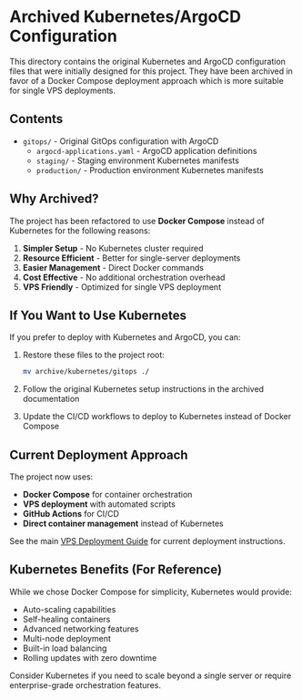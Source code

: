 # Archived Kubernetes/ArgoCD Configuration

This directory contains the original Kubernetes and ArgoCD configuration files that were initially designed for this project. They have been archived in favor of a Docker Compose deployment approach which is more suitable for single VPS deployments.

## Contents

- `gitops/` - Original GitOps configuration with ArgoCD
  - `argocd-applications.yaml` - ArgoCD application definitions
  - `staging/` - Staging environment Kubernetes manifests
  - `production/` - Production environment Kubernetes manifests

## Why Archived?

The project has been refactored to use **Docker Compose** instead of Kubernetes for the following reasons:

1. **Simpler Setup** - No Kubernetes cluster required
2. **Resource Efficient** - Better for single-server deployments
3. **Easier Management** - Direct Docker commands
4. **Cost Effective** - No additional orchestration overhead
5. **VPS Friendly** - Optimized for single VPS deployment

## If You Want to Use Kubernetes

If you prefer to deploy with Kubernetes and ArgoCD, you can:

1. Restore these files to the project root:

   ```bash
   mv archive/kubernetes/gitops ./
   ```

2. Follow the original Kubernetes setup instructions in the archived documentation

3. Update the CI/CD workflows to deploy to Kubernetes instead of Docker Compose

## Current Deployment Approach

The project now uses:

- **Docker Compose** for container orchestration
- **VPS deployment** with automated scripts
- **GitHub Actions** for CI/CD
- **Direct container management** instead of Kubernetes

See the main [VPS Deployment Guide](../../docs/VPS_DEPLOYMENT_GUIDE.md) for current deployment instructions.

## Kubernetes Benefits (For Reference)

While we chose Docker Compose for simplicity, Kubernetes would provide:

- Auto-scaling capabilities
- Self-healing containers
- Advanced networking features
- Multi-node deployment
- Built-in load balancing
- Rolling updates with zero downtime

Consider Kubernetes if you need to scale beyond a single server or require enterprise-grade orchestration features.
